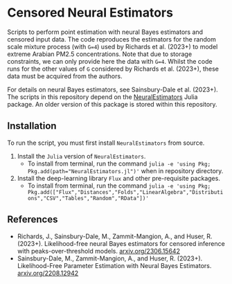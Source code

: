 #  Censored Neural Estimators

Scripts to perform point estimation with neural Bayes estimators and censored input data. The code reproduces the estimators for the random scale mixture process (with `G=4`) used by Richards et al. (2023+) to model extreme Arabian PM2.5 concentrations. Note that due to storage constraints, we can only provide here the data with `G=4`. Whilst the code runs for the other values of `G` considered by Richards et al. (2023+), these data must be acquired from the authors.

For details on neural Bayes estimators, see Sainsbury-Dale et al. (2023+). The scripts in this repository depend on the [NeuralEstimators](https://github.com/msainsburydale/NeuralEstimators.jl) Julia package. An older version of this package is stored within this repository.


## Installation 
To run the script, you must first install `NeuralEstimators` from source.

1. Install the `Julia` version of `NeuralEstimators`.
	- To install from terminal, run the command `julia -e 'using Pkg; Pkg.add(path="NeuralEstimators.jl")'` when in repository directory.
1. Install the deep-learning library `Flux` and other pre-requisite packages.
	- To install from terminal, run the command `julia -e 'using Pkg; Pkg.add(["Flux","Distances","Folds","LinearAlgebra","Distributions","CSV","Tables","Random","RData"])'`

## References 
<ul> 
          <li> Richards, J., Sainsbury-Dale, M., Zammit-Mangion, A., and Huser, R. (2023+). Likelihood-free neural Bayes estimators for censored inference with peaks-over-threshold models. <u><a href="https://arxiv.org/abs/2306.15642" download>arxiv.org/2306.15642</a></u> </li>
          <li> Sainsbury-Dale, M., Zammit-Mangion, A., and Huser, R. (2023+). Likelihood-Free Parameter Estimation with Neural Bayes Estimators. <u><a href="https://arxiv.org/abs/2208.12942" download>arxiv.org/2208.12942</a></u> </li>
</ul>
